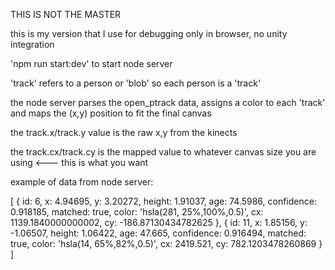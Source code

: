 THIS IS NOT THE MASTER

this is my version that I use for debugging only in browser, no unity integration






'npm run start:dev'
to start node server

'track' refers to a person or 'blob'
so each person is a 'track'


the node server parses the open_ptrack data, assigns a color to each 'track' and maps the (x,y) position
to fit the final canvas

the track.x/track.y value is the raw x,y from the kinects

the track.cx/track.cy is the mapped value to whatever canvas size you are using  <--- this is what you want






example of data from node server:

[ { id: 6,
    x: 4.94695,
    y: 3.20272,
    height: 1.91037,
    age: 74.5986,
    confidence: 0.918185,
    matched: true,
    color: 'hsla(281, 25%,100%,0.5)',
    cx: 1139.1840000000002,
    cy: -186.87130434782625 },
  { id: 11,
    x: 1.85156,
    y: -1.06507,
    height: 1.06422,
    age: 47.665,
    confidence: 0.916494,
    matched: true,
    color: 'hsla(14, 65%,82%,0.5)',
    cx: 2419.521,
    cy: 782.1203478260869 } ]
